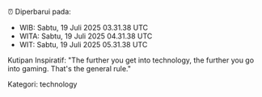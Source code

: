 ⏰ Diperbarui pada:
- WIB: Sabtu, 19 Juli 2025 03.31.38 UTC
- WITA: Sabtu, 19 Juli 2025 04.31.38 UTC
- WIT: Sabtu, 19 Juli 2025 05.31.38 UTC

Kutipan Inspiratif:
"The further you get into technology, the further you go into gaming. That's the general rule."


Kategori: technology

